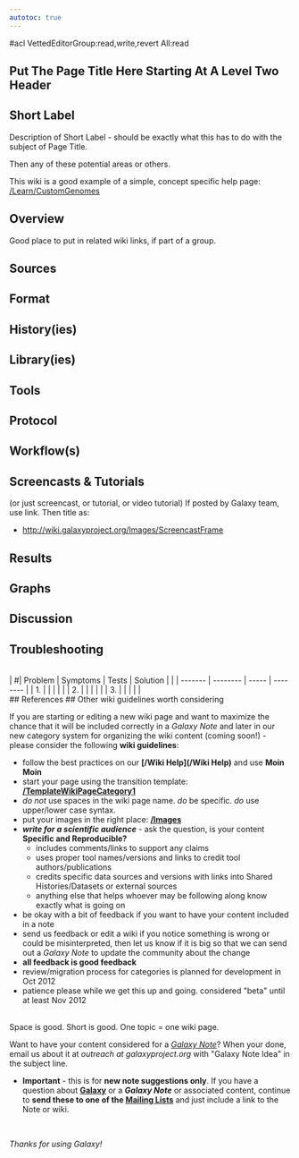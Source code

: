 ```yaml
---
autotoc: true
---
```

#acl VettedEditorGroup:read,write,revert All:read

## Put The Page Title Here Starting At A Level Two Header

<div class='right'></div>

## Short Label

Description of Short Label - should be exactly what this has to do with the subject of Page Title.


Then any of these potential areas or others. 

This wiki is a good example of a simple, concept specific help page:
[/Learn/CustomGenomes](/Learn/CustomGenomes)

## Overview
Good place to put in related wiki links, if part of a group.
## Sources
## Format
## History(ies)
## Library(ies)
## Tools
## Protocol
## Workflow(s)
## Screencasts & Tutorials
(or just screencast, or tutorial, or video tutorial)
If posted by Galaxy team, use [<Screencast>](/screencast/fake) link. Then title as:
* http://wiki.galaxyproject.org/Images/ScreencastFrame
## Results
## Graphs
## Discussion
## Troubleshooting
<br />
| #|  Problem |  Symptoms |  Tests |  Solution | 
|  | ------- | -------- | ----- | -------- | 
| 1. |   |   |   |   | 
| 2. |   |   |   |   | 
| 3. |   |   |   |   | 
<br />
## References
## Other wiki guidelines worth considering

If you are starting or editing a new wiki page and want to maximize the chance that it will be included correctly in a *Galaxy Note* and later in our new category system for organizing the wiki content (coming soon!) - please consider the following **wiki guidelines**:

* follow the best practices on our **[/Wiki Help](/Wiki Help)** and use **Moin Moin**
* start your page using the transition template: **[/TemplateWikiPageCategory1](/TemplateWikiPageCategory1)**
* *do not* use spaces in the wiki page name. *do* be specific. *do* use upper/lower case syntax.
* put your images in the right place: **[/Images](/Images)**
* ***write for a scientific audience*** - ask the question, is your content **Specific and Reproducible?**
  * includes comments/links to support any claims
  * uses proper tool names/versions and links to credit tool authors/publications
  * credits specific data sources and versions with links into Shared Histories/Datasets or external sources
  * anything else that helps whoever may be following along know exactly what is going on 
* be okay with a bit of feedback if you want to have your content included in a note
* send us feedback or edit a wiki if you notice something is wrong or could be misinterpreted, then let us know if it is big so that we can send out a *Galaxy Note* to update the community about the change
* **all feedback is good feedback**
* review/migration process for categories is planned for development in Oct 2012
* patience please while we get this up and going. considered "beta" until at least Nov 2012


<br />
Space is good. Short is good. One topic = one wiki page.
<br />

Want to have your content considered for a *[Galaxy Note](/Notes)*? When your done, email us about it at *outreach at galaxyproject.org* with "Galaxy Note Idea" in the subject line.
* **Important** - this is for **new note suggestions only**. If you have a question about **[Galaxy](/FrontPage)** or a ***Galaxy Note*** or associated content, continue to **send these to one of the [Mailing Lists](/MailingLists)** and just include a link to the Note or wiki.
<br />

*Thanks for using Galaxy!*
<br />
